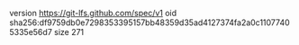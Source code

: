 version https://git-lfs.github.com/spec/v1
oid sha256:df9759db0e7298353395157bb48359d35ad4127374fa2a0c11077405335e56d7
size 271
